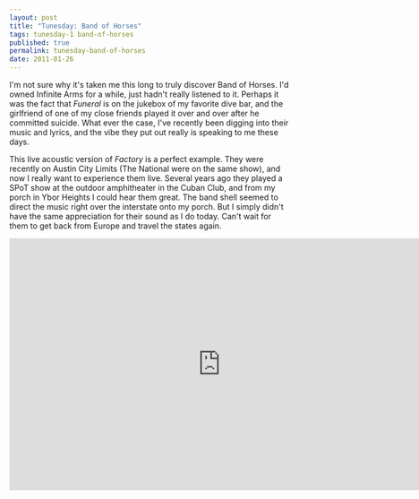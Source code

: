 ```yaml
---
layout: post
title: "Tunesday: Band of Horses"
tags: tunesday-1 band-of-horses
published: true
permalink: tunesday-band-of-horses
date: 2011-01-26
---
```


I'm not sure why it's taken me this long to truly discover Band of Horses.  I'd owned Infinite Arms for a while, just hadn't really listened to it.  Perhaps it was the fact that <em>Funeral</em> is on the jukebox of my favorite dive bar, and the girlfriend of one of my close friends played it over and over after he committed suicide.  What ever the case, I've recently been digging into their music and lyrics, and the vibe they put out really is speaking to me these days.  

This live acoustic version of <em>Factory</em> is a perfect example.  They were recently on Austin City Limits (The National were on the same show), and now I really want to experience them live.  Several years ago they played a SPoT show at the outdoor amphitheater in the Cuban Club, and from my porch in Ybor Heights I could hear them great.  The band shell seemed to direct the music right over the interstate onto my porch.  But I simply didn't have the same appreciation for their sound as I do today.  Can't wait for them to get back from Europe and travel the states again.

<iframe title="YouTube video player" class="youtube-player" type="text/html" width="753" height="450" src="http://www.youtube.com/embed/LX5AC07SyGI" frameborder="0" allowFullScreen></iframe>
